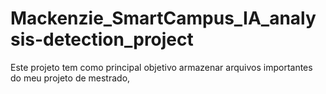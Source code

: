 # Mackenzie_SmartCampus_IA_analysis-detection_project
Este projeto tem como principal objetivo armazenar arquivos importantes do meu projeto de mestrado, 
